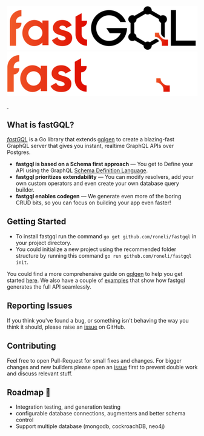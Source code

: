 
![FastGQL logo](docs/src/assets/logo_light.svg#gh-dark-mode-only)
![FastGQL logo](docs/src/assets/logo_dark.svg#gh-light-mode-only)


<div style="align-content: center ">
  <a aria-label="License" href="https://github.com/roneli/fastgql/license.md">
    <img alt="" src="https://img.shields.io/npm/l/next.svg?style=for-the-badge&labelColor=000000">
   <a aria-label="read the docs" href="https://www.fastgql.io">
        <img alt="" src="https://img.shields.io/website?down_color=red&down_message=down&label=docs&style=for-the-badge&up_color=green&up_message=available&url=https%3A%2F%2Fwww.fastgql.io&labelColor=000000">
   </a>
</div>

## What is fastGQL?

[*fastGQL*](https://github.com/roneli/fastgql) is a Go library that
extends [gqlgen](https://github.com/99designs/gqlgen) to create a blazing-fast GraphQL server that gives you instant,
realtime GraphQL APIs over Postgres.

- **fastgql is based on a Schema first approach** — You get to Define your API using the
  GraphQL [Schema Definition Language](http://graphql.org/learn/schema/).
- **fastgql prioritizes extendability** — You can modify resolvers, add your own custom operators and even create your
  own database query builder.
- **fastgql enables codegen** — We generate even more of the boring CRUD bits, so you can focus on building your app
  even faster!

## Getting Started

- To install fastgql run the command `go get github.com/roneli/fastgql` in your project directory.<br/>
- You could initialize a new project using the recommended folder structure by running this
  command `go run github.com/roneli/fastgql init`.

You could find a more comprehensive guide on [gqlgen](https://github.com/99designs/gqlgen) to help you get
started [here](https://gqlgen.com/getting-started/).
We also have a couple of  [examples](https://github.com/roneli/fastgql/tree/master/example) that show how fastgql
generates the full API seamlessly.

## Reporting Issues

If you think you've found a bug, or something isn't behaving the way you think it should, please raise
an [issue](https://github.com/roneli/fastgql/issues) on GitHub.

## Contributing

Feel free to open Pull-Request for small fixes and changes. For bigger changes and new builders please open
an [issue](https://github.com/roneli/fastgql/issues) first to prevent double work and discuss relevant stuff.

## Roadmap 🚧
- Integration testing, and generation testing
- configurable database connections, augmenters and better schema control
- Support multiple database (mongodb, cockroachDB, neo4j)

